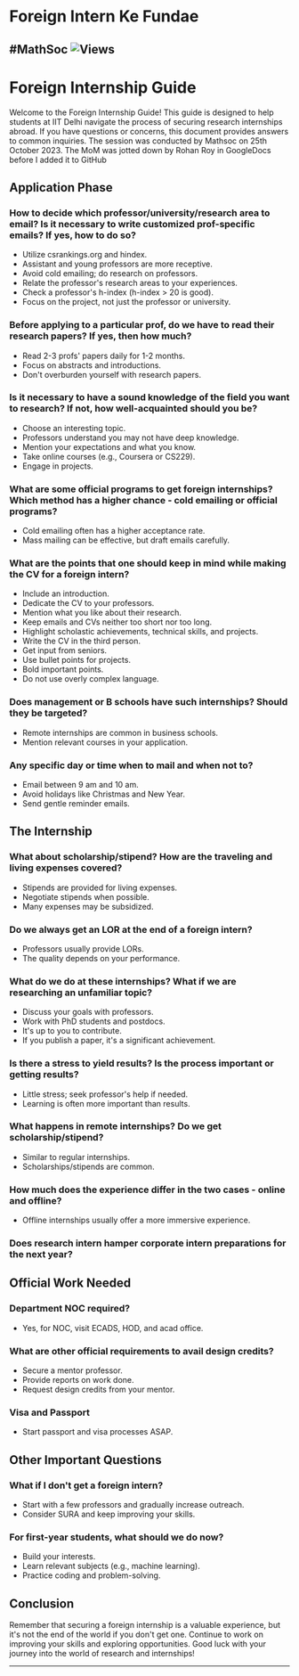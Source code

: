 # Foreign Intern Ke Fundae 
#MathSoc
![Views](https://komarev.com/ghpvc/?username=abhinav-ratan&label=Views&color=brightgreen)
---

# Foreign Internship Guide

Welcome to the Foreign Internship Guide! This guide is designed to help students at IIT Delhi navigate the process of securing research internships abroad. If you have questions or concerns, this document provides answers to common inquiries.
The session was conducted by Mathsoc on 25th October 2023. The MoM was jotted down by Rohan Roy in GoogleDocs before I added it to GitHub

## Application Phase

### How to decide which professor/university/research area to email? Is it necessary to write customized prof-specific emails? If yes, how to do so?
- Utilize csrankings.org and hindex.
- Assistant and young professors are more receptive.
- Avoid cold emailing; do research on professors.
- Relate the professor's research areas to your experiences.
- Check a professor's h-index (h-index > 20 is good).
- Focus on the project, not just the professor or university.

### Before applying to a particular prof, do we have to read their research papers? If yes, then how much?
- Read 2-3 profs' papers daily for 1-2 months.
- Focus on abstracts and introductions.
- Don't overburden yourself with research papers.

### Is it necessary to have a sound knowledge of the field you want to research? If not, how well-acquainted should you be?
- Choose an interesting topic.
- Professors understand you may not have deep knowledge.
- Mention your expectations and what you know.
- Take online courses (e.g., Coursera or CS229).
- Engage in projects.

### What are some official programs to get foreign internships? Which method has a higher chance - cold emailing or official programs?
- Cold emailing often has a higher acceptance rate.
- Mass mailing can be effective, but draft emails carefully.

### What are the points that one should keep in mind while making the CV for a foreign intern?
- Include an introduction.
- Dedicate the CV to your professors.
- Mention what you like about their research.
- Keep emails and CVs neither too short nor too long.
- Highlight scholastic achievements, technical skills, and projects.
- Write the CV in the third person.
- Get input from seniors.
- Use bullet points for projects.
- Bold important points.
- Do not use overly complex language.

### Does management or B schools have such internships? Should they be targeted?
- Remote internships are common in business schools.
- Mention relevant courses in your application.

### Any specific day or time when to mail and when not to?
- Email between 9 am and 10 am.
- Avoid holidays like Christmas and New Year.
- Send gentle reminder emails.

## The Internship

### What about scholarship/stipend? How are the traveling and living expenses covered?
- Stipends are provided for living expenses.
- Negotiate stipends when possible.
- Many expenses may be subsidized.

### Do we always get an LOR at the end of a foreign intern?
- Professors usually provide LORs.
- The quality depends on your performance.

### What do we do at these internships? What if we are researching an unfamiliar topic?
- Discuss your goals with professors.
- Work with PhD students and postdocs.
- It's up to you to contribute.
- If you publish a paper, it's a significant achievement.

### Is there a stress to yield results? Is the process important or getting results?
- Little stress; seek professor's help if needed.
- Learning is often more important than results.

### What happens in remote internships? Do we get scholarship/stipend?
- Similar to regular internships.
- Scholarships/stipends are common.

### How much does the experience differ in the two cases - online and offline?
- Offline internships usually offer a more immersive experience.

### Does research intern hamper corporate intern preparations for the next year?

## Official Work Needed

### Department NOC required?
- Yes, for NOC, visit ECADS, HOD, and acad office.

### What are other official requirements to avail design credits?
- Secure a mentor professor.
- Provide reports on work done.
- Request design credits from your mentor.

### Visa and Passport
- Start passport and visa processes ASAP.

## Other Important Questions

### What if I don't get a foreign intern?
- Start with a few professors and gradually increase outreach.
- Consider SURA and keep improving your skills.

### For first-year students, what should we do now?
- Build your interests.
- Learn relevant subjects (e.g., machine learning).
- Practice coding and problem-solving.

## Conclusion

Remember that securing a foreign internship is a valuable experience, but it's not the end of the world if you don't get one. Continue to work on improving your skills and exploring opportunities. Good luck with your journey into the world of research and internships!

---

